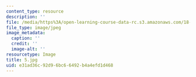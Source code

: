 ```yaml
---
content_type: resource
description: ''
file: /media/https%3A/open-learning-course-data-rc.s3.amazonaws.com/18-03-differential-equations-spring-2010/e31ad36c92d96bc66492b4a4efd1d468_5.jpg
file_type: image/jpeg
image_metadata:
  caption: ''
  credit: ''
  image-alt: ''
resourcetype: Image
title: 5.jpg
uid: e31ad36c-92d9-6bc6-6492-b4a4efd1d468
---
```

